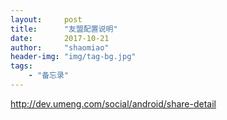 ```yaml
---
layout:     post
title:      "友盟配置说明"
date:       2017-10-21
author:     "shaomiao"
header-img: "img/tag-bg.jpg"
tags:
    - "备忘录"
---
```

http://dev.umeng.com/social/android/share-detail
